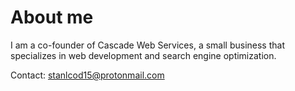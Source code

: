 # About me
I am a co-founder of Cascade Web Services, a small business that specializes in web development and search engine optimization.

Contact: stanlcod15@protonmail.com
<!---
Kodlak15/Kodlak15 is a ✨ special ✨ repository because its `README.md` (this file) appears on your GitHub profile.
You can click the Preview link to take a look at your changes.
--->
